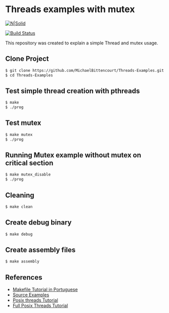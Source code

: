 # Threads examples with mutex

[![N|Solid](https://cldup.com/dTxpPi9lDf.thumb.png)](https://nodesource.com/products/nsolid)

[![Build Status](https://travis-ci.org/joemccann/dillinger.svg?branch=master)](https://travis-ci.org/joemccann/dillinger)


This repository was created to explain a simple Thread and mutex usage.


## Clone Project

```bash
$ git clone https://github.com/MichaelBittencourt/Threads-Examples.git
$ cd Threads-Examples
```

## Test simple thread creation with pthreads

```bash
$ make
$ ./prog
```

## Test mutex

```bash
$ make mutex
$ ./prog
```

## Running Mutex example without mutex on critical section

```bash
$ make mutex_disable
$ ./prog
```

## Cleaning

```bash
$ make clean
```

## Create debug binary

```bash
$ make debug
```

## Create assembly files

```bash
$ make assembly
```

## References

- [Makefile Tutorial in Portuguese](https://www.embarcados.com.br/introducao-ao-makefile/)
- [Source Examples](http://www.cs.loyola.edu/~jglenn/702/S2005/Examples/dup2.html)
- [Posix threads Tutorial](https://www.geeksforgeeks.org/multithreading-c-2/)
- [Full Posix Threads Tutorial](https://www.cs.cmu.edu/afs/cs/academic/class/15492-f07/www/pthreads.html)

